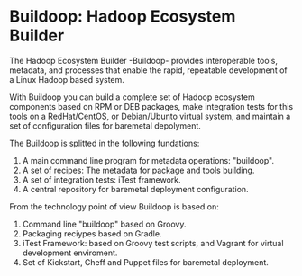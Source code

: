 Buildoop: Hadoop Ecosystem Builder
==================================

The Hadoop Ecosystem Builder -Buildoop- provides interoperable tools, metadata, 
and processes that enable the rapid, repeatable development of a Linux
Hadoop based system.

With Buildoop you can build a complete set of Hadoop ecosystem components based
on RPM or DEB packages, make integration tests for this tools on a RedHat/CentOS,
or Debian/Ubunto virtual system, and maintain a set of configuration files for
baremetal depolyment.

The Buildoop is splitted in the following fundations:

1. A main command line program for metadata operations: "buildoop".
2. A set of recipes: The metadata for package and tools building.
3. A set of integration tests: iTest framework.
4. A central repository for baremetal deployment configuration.

From the technology point of view Buildoop is based on:

1. Command line "buildoop" based on Groovy.
2. Packaging reciypes based on Gradle.
3. iTest Framework: based on Groovy test scripts, and Vagrant for
   virtual development enviroment.
4. Set of Kickstart, Cheff and Puppet files for baremetal deployment.
